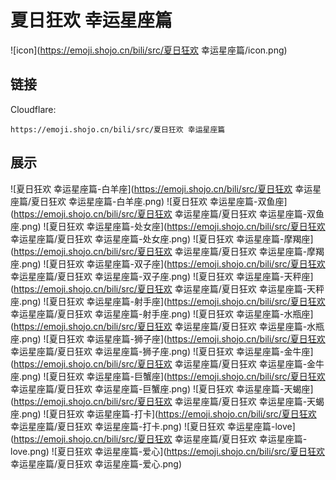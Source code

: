 # 夏日狂欢 幸运星座篇
![icon](https://emoji.shojo.cn/bili/src/夏日狂欢 幸运星座篇/icon.png)
## 链接
Cloudflare:
```
https://emoji.shojo.cn/bili/src/夏日狂欢 幸运星座篇
```
## 展示
![夏日狂欢 幸运星座篇-白羊座](https://emoji.shojo.cn/bili/src/夏日狂欢 幸运星座篇/夏日狂欢 幸运星座篇-白羊座.png)
![夏日狂欢 幸运星座篇-双鱼座](https://emoji.shojo.cn/bili/src/夏日狂欢 幸运星座篇/夏日狂欢 幸运星座篇-双鱼座.png)
![夏日狂欢 幸运星座篇-处女座](https://emoji.shojo.cn/bili/src/夏日狂欢 幸运星座篇/夏日狂欢 幸运星座篇-处女座.png)
![夏日狂欢 幸运星座篇-摩羯座](https://emoji.shojo.cn/bili/src/夏日狂欢 幸运星座篇/夏日狂欢 幸运星座篇-摩羯座.png)
![夏日狂欢 幸运星座篇-双子座](https://emoji.shojo.cn/bili/src/夏日狂欢 幸运星座篇/夏日狂欢 幸运星座篇-双子座.png)
![夏日狂欢 幸运星座篇-天秤座](https://emoji.shojo.cn/bili/src/夏日狂欢 幸运星座篇/夏日狂欢 幸运星座篇-天秤座.png)
![夏日狂欢 幸运星座篇-射手座](https://emoji.shojo.cn/bili/src/夏日狂欢 幸运星座篇/夏日狂欢 幸运星座篇-射手座.png)
![夏日狂欢 幸运星座篇-水瓶座](https://emoji.shojo.cn/bili/src/夏日狂欢 幸运星座篇/夏日狂欢 幸运星座篇-水瓶座.png)
![夏日狂欢 幸运星座篇-狮子座](https://emoji.shojo.cn/bili/src/夏日狂欢 幸运星座篇/夏日狂欢 幸运星座篇-狮子座.png)
![夏日狂欢 幸运星座篇-金牛座](https://emoji.shojo.cn/bili/src/夏日狂欢 幸运星座篇/夏日狂欢 幸运星座篇-金牛座.png)
![夏日狂欢 幸运星座篇-巨蟹座](https://emoji.shojo.cn/bili/src/夏日狂欢 幸运星座篇/夏日狂欢 幸运星座篇-巨蟹座.png)
![夏日狂欢 幸运星座篇-天蝎座](https://emoji.shojo.cn/bili/src/夏日狂欢 幸运星座篇/夏日狂欢 幸运星座篇-天蝎座.png)
![夏日狂欢 幸运星座篇-打卡](https://emoji.shojo.cn/bili/src/夏日狂欢 幸运星座篇/夏日狂欢 幸运星座篇-打卡.png)
![夏日狂欢 幸运星座篇-love](https://emoji.shojo.cn/bili/src/夏日狂欢 幸运星座篇/夏日狂欢 幸运星座篇-love.png)
![夏日狂欢 幸运星座篇-爱心](https://emoji.shojo.cn/bili/src/夏日狂欢 幸运星座篇/夏日狂欢 幸运星座篇-爱心.png)
